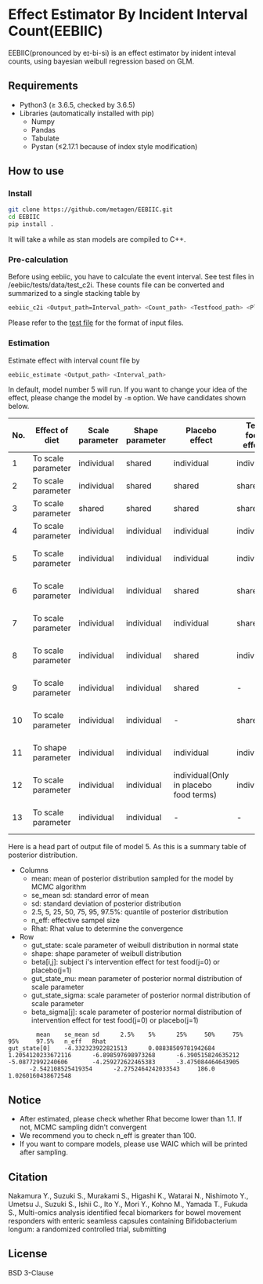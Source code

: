# Effect Estimator By Incident Interval Count(EEBIIC)

EEBIIC(pronounced by eɪ-bi-si) is an effect estimator by inident inteval counts, using bayesian weibull regression based on GLM.

## Requirements

* Python3 (≥ 3.6.5, checked by 3.6.5)
* Libraries (automatically installed with pip)
    * Numpy
    * Pandas
    * Tabulate
    * Pystan (≤2.17.1 because of index style modification)

## How to use

### Install

```bash
git clone https://github.com/metagen/EEBIIC.git
cd EEBIIC
pip install .
```

It will take a while as stan models are compiled to C++.

### Pre-calculation

Before using eebiic, you have to calculate the event interval. See test files in /eebiic/tests/data/test_c2i.
These counts file can be converted and summarized to a single stacking table by

```bash
eebiic_c2i <Output_path=Interval_path> <Count_path> <Testfood_path> <Placebo_path>
```

Please refer to the [test file](https://github.com/metagen/EEBIIC/tree/master/eebiic/tests/data/test_c2i) for the format of input files.

### Estimation

Estimate effect with interval count file by

```bash
eebiic_estimate <Output_path> <Interval_path>
```

In default, model number 5 will run. If you want to change your idea of the effect, please change the model by `-m` option.
We have candidates shown below.

| No. | Effect of diet     | Scale parameter | Shape parameter | Placebo effect                         | Test food effect | Prior distribution       |
|-----|--------------------|-----------------|-----------------|----------------------------------------|------------------|--------------------------|
| 1   | To scale parameter | individual      | shared          | individual                             | individual       | -                        |
| 2   | To scale parameter | individual      | shared          | shared                                 | shared           | -                        |
| 3   | To scale parameter | shared          | shared          | shared                                 | shared           | -                        |
| 4   | To scale parameter | individual      | individual      | individual                             | individual       | -                        |
| 5   | To scale parameter | individual      | individual      | individual                             | individual       | half-normal distribution |
| 6   | To scale parameter | individual      | individual      | shared                                 | shared           | half-normal distribution |
| 7   | To scale parameter | individual      | individual      | individual                             | shared           | half-normal distribution |
| 8   | To scale parameter | individual      | individual      | shared                                 | individual       | half-normal distribution |
| 9   | To scale parameter | individual      | individual      | shared                                 | -                | half-normal distribution |
| 10  | To scale parameter | individual      | individual      | -                                      | shared           | half-normal distribution |
| 11  | To shape parameter | individual      | individual      | individual                             | individual       | half-normal distribution |
| 12  | To scale parameter | individual      | individual      | individual(Only in placebo food terms) | individual       | half-normal distribution |
| 13  | To scale parameter | individual      | individual      | -                                      | -                | half-normal distribution |

Here is a head part of output file of model 5. As this is a summary table of posterior distribution.

* Columns
    * mean: mean of posterior distribution sampled for the model by MCMC algorithm
    * se_mean sd: standard error of mean
    * sd: standard deviation of posterior distribution
    * 2.5, 5, 25, 50, 75, 95, 97.5%: quantile of posterior distribution
    * n_eff: effective sampel size
    * Rhat: Rhat value to determine the convergence
* Row
    * gut_state: scale parameter of weibull distribution in normal state
    * shape: shape parameter of weibull distribution
    * beta[i,j]: subject i's intervention effect for test food(j=0) or placebo(j=1)
    * gut_state_mu: mean parameter of posterior normal distribution of scale parameter
    * gut_state_sigma: scale parameter of posterior normal distribution of scale parameter
    * beta_sigma[j]: scale parameter of posterior normal distribution of intervention effect for test food(j=0) or placebo(j=1)

```
        mean    se_mean sd      2.5%    5%      25%     50%     75%     95%     97.5%   n_eff   Rhat
gut_state[0]    -4.332323922821513      0.08838509781942684     1.2054120233672116      -6.898597698973268      -6.390515824635212      -5.08772992240606       -4.259272622465383      -3.475084464643905
      -2.542108525419354      -2.2752464242033543     186.0   1.0260160438672548
```



## Notice

* After estimated, please check whether Rhat become lower than 1.1. If not, MCMC sampling didn't convergent
* We recommend you to check n_eff is greater than 100.
* If you want to compare models, please use WAIC which will be printed after sampling.

## Citation

Nakamura Y., Suzuki S., Murakami S., Higashi K., Watarai N., Nishimoto Y., Umetsu J., Suzuki S., Ishii C., Ito Y., Mori Y., Kohno M., Yamada T., Fukuda S., Multi-omics analysis identified fecal biomarkers for bowel movement responders with enteric seamless capsules containing Bifidobacterium longum: a randomized controlled trial, submitting

## License

BSD 3-Clause
